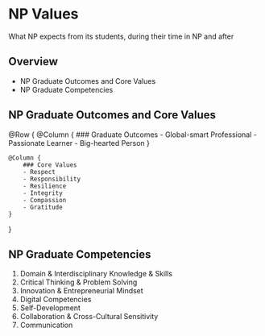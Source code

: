 # NP Values

What NP expects from its students, during their time in NP and after

## Overview

- NP Graduate Outcomes and Core Values
- NP Graduate Competencies

## NP Graduate Outcomes and Core Values

@Row {
    @Column {
        ### Graduate Outcomes
        - Global-smart Professional
        - Passionate Learner
        - Big-hearted Person
    }

    @Column {
        ### Core Values
        - Respect
        - Responsibility
        - Resilience
        - Integrity
        - Compassion
        - Gratitude
    }
}

## NP Graduate Competencies

1. Domain & Interdisciplinary Knowledge & Skills
2. Critical Thinking & Problem Solving
3. Innovation & Entrepreneurial Mindset
4. Digital Competencies
5. Self-Development
6. Collaboration & Cross-Cultural Sensitivity
7. Communication